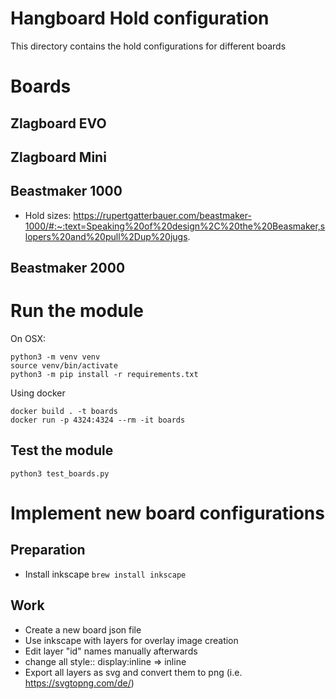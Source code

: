 # Hangboard Hold configuration
This directory contains the hold configurations for different boards

# Boards
## Zlagboard EVO

## Zlagboard Mini

## Beastmaker 1000
+ Hold sizes: https://rupertgatterbauer.com/beastmaker-1000/#:~:text=Speaking%20of%20design%2C%20the%20Beasmaker,slopers%20and%20pull%2Dup%20jugs.

## Beastmaker 2000

# Run the module
On OSX: 
```
python3 -m venv venv
source venv/bin/activate
python3 -m pip install -r requirements.txt
```
Using docker
```
docker build . -t boards
docker run -p 4324:4324 --rm -it boards
```

## Test the module
```
python3 test_boards.py      
```

# Implement new board configurations

## Preparation
+ Install inkscape `brew install inkscape`

## Work
+ Create a new board json file 
+ Use inkscape with layers for overlay image creation 
+ Edit layer "id" names manually afterwards
+ change all style:: display:inline => inline
+ Export all layers as svg and convert them to png (i.e. https://svgtopng.com/de/)
